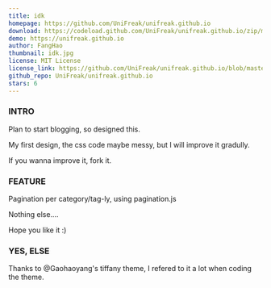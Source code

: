 ```yaml
---
title: idk
homepage: https://github.com/UniFreak/unifreak.github.io
download: https://codeload.github.com/UniFreak/unifreak.github.io/zip/master
demo: https://unifreak.github.io
author: FangHao
thumbnail: idk.jpg
license: MIT License
license_link: https://github.com/UniFreak/unifreak.github.io/blob/master/LICENCE
github_repo: UniFreak/unifreak.github.io
stars: 6
---
```


### INTRO

Plan to start blogging, so designed this.

My first design, the css code maybe messy, but I will improve it
gradully.

If you wanna improve it, fork it.

### FEATURE

Pagination per category/tag-ly, using pagination.js

Nothing else....

Hope you like it :)

### YES, ELSE

Thanks to @Gaohaoyang's tiffany theme, I refered to it a lot when
coding the theme.
